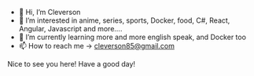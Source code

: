 - 👋 Hi, I’m Cleverson
- 👀 I’m interested in anime, series, sports, Docker, food, C#, React, Angular, Javascript and more....
- 🌱 I’m currently learning more and more english speak, and Docker too
- 📫 How to reach me -> cleverson85@gmail.com

Nice to see you here! Have a good day!
